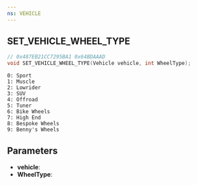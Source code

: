 ```yaml
---
ns: VEHICLE
---
```

## SET_VEHICLE_WHEEL_TYPE

```c
// 0x487EB21CC7295BA1 0x64BDAAAD
void SET_VEHICLE_WHEEL_TYPE(Vehicle vehicle, int WheelType);
```

```
0: Sport  
1: Muscle  
2: Lowrider  
3: SUV  
4: Offroad  
5: Tuner  
6: Bike Wheels  
7: High End
8: Bespoke Wheels
9: Benny's Wheels
```

## Parameters
* **vehicle**: 
* **WheelType**: 

